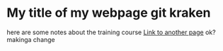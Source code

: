 # My title of my webpage git kraken

here are some notes about the training course [Link to another page](https://srse-git-github-zero2hero.netlify.app/02-websites-with-github-pages/02-create-markdown-website/)
ok?
makinga change